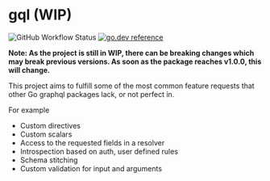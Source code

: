 # gql (WIP)

![GitHub Workflow Status](https://img.shields.io/github/workflow/status/rigglo/gql/Go)
[![go.dev reference](https://img.shields.io/badge/go.dev-reference-007d9c?logo=go&logoColor=white)](https://pkg.go.dev/github.com/rigglo/gql)

**Note: As the project is still in WIP, there can be breaking changes which may break previous versions. As soon as the package reaches v1.0.0, this will change.**

This project aims to fulfill some of the most common feature requests that other Go graphql packages lack, or not perfect in.

For example

- Custom directives
- Custom scalars
- Access to the requested fields in a resolver
- Introspection based on auth, user defined rules
- Schema stitching
- Custom validation for input and arguments
